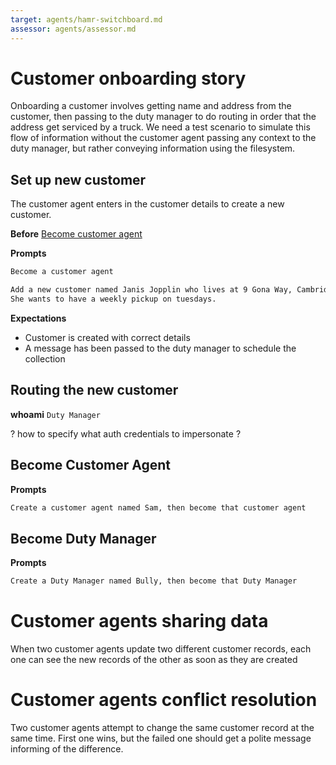 ```yaml
---
target: agents/hamr-switchboard.md
assessor: agents/assessor.md
---
```


# Customer onboarding story

Onboarding a customer involves getting name and address from the customer, then
passing to the duty manager to do routing in order that the address get serviced
by a truck. We need a test scenario to simulate this flow of information
without the customer agent passing any context to the duty manager, but rather
conveying information using the filesystem.

## Set up new customer

The customer agent enters in the customer details to create a new customer.

**Before**
[Become customer agent](#become-customer-agent)

**Prompts**

```md
Become a customer agent
```

```md
Add a new customer named Janis Jopplin who lives at 9 Gona Way, Cambridge, Hamilton.  
She wants to have a weekly pickup on tuesdays.
```

**Expectations**

- Customer is created with correct details
- A message has been passed to the duty manager to schedule the collection

## Routing the new customer

**whoami**
`Duty Manager`

? how to specify what auth credentials to impersonate ?

## Become Customer Agent

**Prompts**

```md
Create a customer agent named Sam, then become that customer agent
```

## Become Duty Manager

**Prompts**

```md
Create a Duty Manager named Bully, then become that Duty Manager
```

# Customer agents sharing data

When two customer agents update two different customer records, each one can see
the new records of the other as soon as they are created

# Customer agents conflict resolution

Two customer agents attempt to change the same customer record at the same time.
First one wins, but the failed one should get a polite message informing of the difference.

